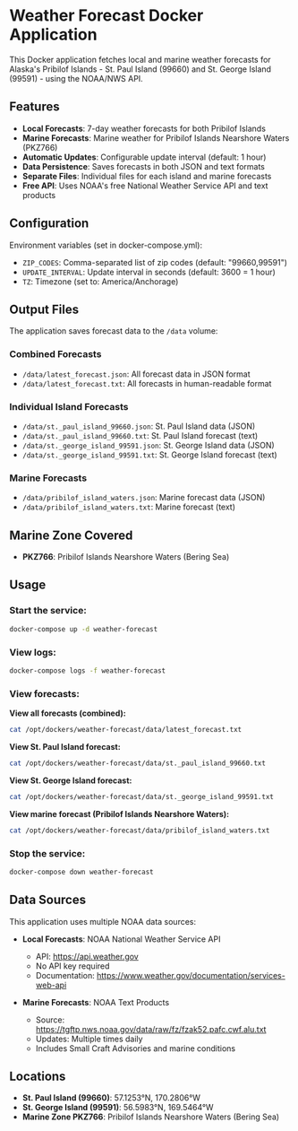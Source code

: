 # Weather Forecast Docker Application

This Docker application fetches local and marine weather forecasts for Alaska's Pribilof Islands - St. Paul Island (99660) and St. George Island (99591) - using the NOAA/NWS API.

## Features

- **Local Forecasts**: 7-day weather forecasts for both Pribilof Islands
- **Marine Forecasts**: Marine weather for Pribilof Islands Nearshore Waters (PKZ766)
- **Automatic Updates**: Configurable update interval (default: 1 hour)
- **Data Persistence**: Saves forecasts in both JSON and text formats
- **Separate Files**: Individual files for each island and marine forecasts
- **Free API**: Uses NOAA's free National Weather Service API and text products

## Configuration

Environment variables (set in docker-compose.yml):

- `ZIP_CODES`: Comma-separated list of zip codes (default: "99660,99591")
- `UPDATE_INTERVAL`: Update interval in seconds (default: 3600 = 1 hour)
- `TZ`: Timezone (set to: America/Anchorage)

## Output Files

The application saves forecast data to the `/data` volume:

### Combined Forecasts
- `/data/latest_forecast.json`: All forecast data in JSON format
- `/data/latest_forecast.txt`: All forecasts in human-readable format

### Individual Island Forecasts
- `/data/st._paul_island_99660.json`: St. Paul Island data (JSON)
- `/data/st._paul_island_99660.txt`: St. Paul Island forecast (text)
- `/data/st._george_island_99591.json`: St. George Island data (JSON)
- `/data/st._george_island_99591.txt`: St. George Island forecast (text)

### Marine Forecasts
- `/data/pribilof_island_waters.json`: Marine forecast data (JSON)
- `/data/pribilof_island_waters.txt`: Marine forecast (text)

## Marine Zone Covered

- **PKZ766**: Pribilof Islands Nearshore Waters (Bering Sea)

## Usage

### Start the service:
```bash
docker-compose up -d weather-forecast
```

### View logs:
```bash
docker-compose logs -f weather-forecast
```

### View forecasts:

**View all forecasts (combined):**
```bash
cat /opt/dockers/weather-forecast/data/latest_forecast.txt
```

**View St. Paul Island forecast:**
```bash
cat /opt/dockers/weather-forecast/data/st._paul_island_99660.txt
```

**View St. George Island forecast:**
```bash
cat /opt/dockers/weather-forecast/data/st._george_island_99591.txt
```

**View marine forecast (Pribilof Islands Nearshore Waters):**
```bash
cat /opt/dockers/weather-forecast/data/pribilof_island_waters.txt
```

### Stop the service:
```bash
docker-compose down weather-forecast
```

## Data Sources

This application uses multiple NOAA data sources:

- **Local Forecasts**: NOAA National Weather Service API
  - API: https://api.weather.gov
  - No API key required
  - Documentation: https://www.weather.gov/documentation/services-web-api

- **Marine Forecasts**: NOAA Text Products
  - Source: https://tgftp.nws.noaa.gov/data/raw/fz/fzak52.pafc.cwf.alu.txt
  - Updates: Multiple times daily
  - Includes Small Craft Advisories and marine conditions

## Locations

- **St. Paul Island (99660)**: 57.1253°N, 170.2806°W
- **St. George Island (99591)**: 56.5983°N, 169.5464°W
- **Marine Zone PKZ766**: Pribilof Islands Nearshore Waters (Bering Sea)
